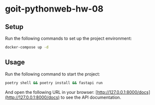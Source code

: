 # goit-pythonweb-hw-08

## Setup

Run the following commands to set up the project environment:

```bash
docker-compose up -d
```

## Usage

Run the following command to start the project:

```bash
poetry shell && poetry install && fastapi run

```

And open the following URL in your browser: [http://127.0.0.1:8000/docs](http://127.0.0.1:8000/docs) to see the API documentation.
